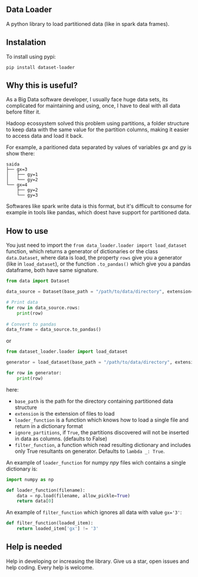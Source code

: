 ## Data Loader
A python library to load partitioned data (like in spark data frames).

## Instalation
To install using pypi:

`pip install dataset-loader`

## Why this is useful?
As a Big Data software developer, I usually face huge data sets, its complicated for maintaining and using, once, I have to deal with all data before filter it.

Hadoop ecossystem solved this problem using partitions, a folder structure to keep data with the same value for the partition columns, making it easier to access data and load it back.

For example, a paritioned data separated by values of variables *gx* and *gy* is show there:

```
saida  
├── gx=3  
│   ├── gy=1  
│   └── gy=2  
└── gx=4  
    ├── gy=2  
    └── gy=3  
```

Softwares like spark write data is this format, but it's difficult to consume for example in tools like pandas, which doest have support for partitioned data.

## How to use
You just need to import the `from data_loader.loader import load_dataset` function, which returns a generator of dictionaries or the class `data.Dataset`, where data is load, the property `rows` give you a generator (like in `load_dataset`), or the function `.to_pandas()` which give you a pandas dataframe, both have same signature.

```python
from data import Dataset

data_source = Dataset(base_path = "/path/to/data/directory", extension="csv", loader_function, ignore_partitions=False)

# Print data
for row in data_source.rows:
    print(row)
    
# Convert to pandas
data_frame = data_source.to_pandas()    
```

or

```python
from dataset_loader.loader import load_dataset

generator = load_dataset(base_path = "/path/to/data/directory", extension="csv", loader_function, ignore_partitions=False)

for row in generator:
    print(row)
```


here:

* `base_path` is the path for the directory containing partitioned data structure
* `extension` is the extension of files to load
* `loader_function` is a function which knows how to load a single file and return in a dictionary format
* `ignore_partitions`, if `True`, the partitions discovered will not be inserted in data as columns. (defaults to False)
* `filter_function`, a function which read resulting dictionary and includes only True resultants on generator. Defaults to `lambda _: True`. 

An example of `loader_function` for numpy *npy* files wich contains a single dictionary is:

```python
import numpy as np

def loader_function(filename):
    data = np.load(filename, allow_pickle=True)
    return data[0]
```

An example of `filter_function` which ignores all data with value `gx='3'`:
```python
def filter_function(loaded_item):
    return loaded_item['gx'] != '3'
```

## Help is needed

Help in developing or increasing the library. Give us a star, open issues and help coding. Every help is welcome.
